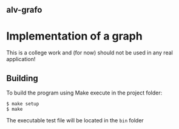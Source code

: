 ## alv-grafo
# Implementation of a graph
This is a college work and (for now) should not be used in any real application!

## Building
To build the program using Make execute in the project folder:

    $ make setup
    $ make

The executable test file will be located in the `bin` folder
